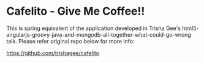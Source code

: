 Cafelito - Give Me Coffee!!
========

This is spring equivalent of the application developed in Trisha Gee's html5-angularjs-groovy-java-and-mongodb-all-together-what-could-go-wrong talk.
Please refer original repo below for more info:

https://github.com/trishagee/cafelito
